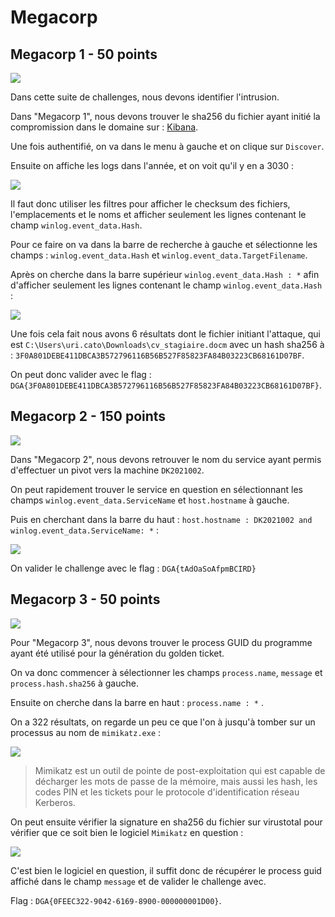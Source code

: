 # Megacorp

## Megacorp 1 - 50 points

![](https://i.imgur.com/pnsTDHh.png)

Dans cette suite de challenges, nous devons identifier l'intrusion.

Dans "Megacorp 1", nous devons trouver le sha256 du fichier ayant initié la compromission dans le domaine sur : [Kibana](http://kibana-tuazhu.inst.malicecyber.com/).

Une fois authentifié, on va dans le menu à gauche et on clique sur ``Discover``.

Ensuite on affiche les logs dans l'année, et on voit qu'il y en a 3030 :

![](https://i.imgur.com/TpUBupY.png)

Il faut donc utiliser les filtres pour afficher le checksum des fichiers, l'emplacements et le noms et afficher seulement les lignes contenant le champ `winlog.event_data.Hash`.

Pour ce faire on va dans la barre de recherche à gauche et sélectionne les champs : `winlog.event_data.Hash` et `winlog.event_data.TargetFilename`.

Après on cherche dans la barre supérieur `winlog.event_data.Hash : *` afin d'afficher seulement les lignes contenant le champ `winlog.event_data.Hash` :

 ![](https://i.imgur.com/PiNUNFt.png)

Une fois cela fait nous avons 6 résultats dont le fichier initiant l'attaque, qui est `C:\Users\uri.cato\Downloads\cv_stagiaire.docm` avec un hash sha256 à : `3F0A801DEBE411DBCA3B572796116B56B527F85823FA84B03223CB68161D07BF`.

On peut donc valider avec le flag : `DGA{3F0A801DEBE411DBCA3B572796116B56B527F85823FA84B03223CB68161D07BF}`.

## Megacorp 2 - 150 points

![](https://i.imgur.com/2bihXPl.png)

Dans "Megacorp 2", nous devons retrouver le nom du service ayant permis d'effectuer un pivot vers la machine `DK2021002`.

On peut rapidement trouver le service en question en sélectionnant les champs `winlog.event_data.ServiceName` et `host.hostname` à gauche.

Puis en cherchant dans la barre du haut : `host.hostname : DK2021002 and winlog.event_data.ServiceName: *` :

![](https://i.imgur.com/R4PHMWr.png)

On valider le challenge avec le flag : `DGA{tAdOaSoAfpmBCIRD}`

## Megacorp 3 - 50 points

![](https://i.imgur.com/a0vUWL2.png)

Pour "Megacorp 3", nous devons trouver le process GUID du programme ayant été utilisé pour la génération du golden ticket.

On va donc commencer à sélectionner les champs `process.name`,  `message` et `process.hash.sha256` à gauche.

Ensuite on cherche dans la barre en haut : `process.name : *` .

On a 322 résultats, on regarde un peu ce que l'on à jusqu'à tomber sur un processus au nom de `mimikatz.exe` :

![](https://i.imgur.com/QDDdJBK.png)

> Mimikatz est un outil de pointe de post-exploitation qui est capable de décharger les mots de passe de la mémoire, mais aussi les hash, les codes PIN et les tickets pour le protocole d'identification réseau Kerberos.

On peut ensuite vérifier la signature en sha256 du fichier sur virustotal pour vérifier que ce soit bien le logiciel `Mimikatz` en question :

![](https://i.imgur.com/cUDgEt3.png)

C'est bien le logiciel en question, il suffit donc de récupérer le process guid affiché dans le champ `message` et de valider le challenge avec.

Flag : `DGA{0FEEC322-9042-6169-8900-000000001D00}`.
